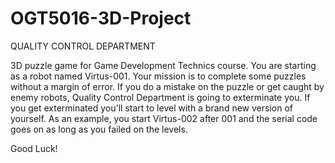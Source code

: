 # OGT5016-3D-Project

QUALITY CONTROL DEPARTMENT

3D puzzle game for Game Development Technics course. You are starting as a robot named Virtus-001. Your mission is to complete some puzzles without a margin of error. If you do a mistake on the puzzle or get caught by enemy robots, Quality Control Department is going to exterminate you. If you get exterminated you'll start to level with a brand new version of yourself. As an example, you start Virtus-002 after 001 and the serial code goes on as long as you failed on the levels.

Good Luck!

